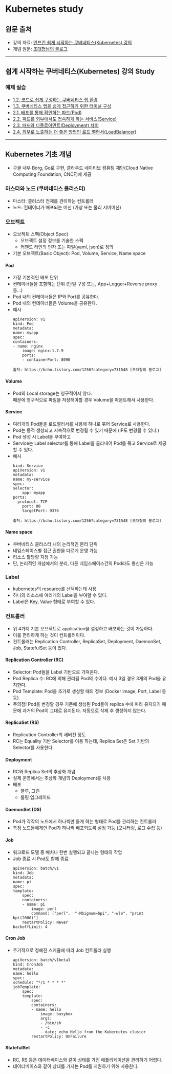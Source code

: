 # Kubernetes study

## 원문 출처
- 강의 자료: [인프런 쉽게 시작하는 쿠버네티스(Kubernetes) 강의](https://www.inflearn.com/course/%EC%BF%A0%EB%B2%84%EB%84%A4%ED%8B%B0%EC%8A%A4-%EC%89%BD%EA%B2%8C%EC%8B%9C%EC%9E%91/dashboard)
- 개념 원문: [조대협님의 블로그](https://bcho.tistory.com/category/%ED%81%B4%EB%9D%BC%EC%9A%B0%EB%93%9C%20%EC%BB%B4%ED%93%A8%ED%8C%85%20%26%20NoSQL/%EB%8F%84%EC%BB%A4%20%26%20%EC%BF%A0%EB%B2%84%EB%84%A4%ED%8B%B0%EC%8A%A4)

---

## 쉽게 시작하는 쿠버네티스(Kubernetes) 강의 Study
### 예제 실습
- [1.2. 코드로 쉽게 구성하는 쿠버네티스 랩 환경](./0102.md)
- [1.3. 쿠버네티스 랩을 쉽게 접근하기 위한 터미널 구성](./0103.md)
- [2.1. 배포를 통해 확인하는 파드(Pod)](./0201.md)
- [2.2. 파드를 외부에서도 접속하게 하는 서비스(Service)](./0202.md)
- [2.3. 파드와 디플로이먼트(Deployment) 차이](./0203.md)
- [2.4. 외부로 노출하는 더 좋은 방법인 로드 밸런서(LoadBalancer)](./0204.md)

---

## Kubernetes 기초 개념
- 구글 내부 Borg, Go로 구현, 클라우드 네이티브 컴퓨팅 재단(Cloud Native Computing Foundation, CNCF)에 제공

### 마스터와 노드 (쿠버네티스 클러스터)
- 마스터: 클러스터 전체를 관리하는 컨트롤러
- 노드: 컨테이너가 배포되는 머신 (가상 또는 물리 서버머신)

### 오브젝트
- 오브젝트 스펙(Object Spec)
    - 오브젝트 설정 정보를 기술한 스펙
    - 커맨드 라인의 인자 또는 파일(yaml, json)로 정의
- 기본 오브젝트(Basic Object): Pod, Volume, Service, Name space

#### Pod
- 가장 기본적인 배포 단위
- 컨테이너들을 포함하는 단위 (단일 구성 또는, App+Logger+Reverse proxy 등...)
- Pod 내의 컨테이너들은 IP와 Port를 공유한다.
- Pod 내의 컨테이너들은 Volume을 공유한다.
- 예시
    ```
    apiVersion: v1
    kind: Pod
    metadata:
    name: myapp
    spec:
    containers:
    - name: nginx
        image: nginx:1.7.9
        ports:
        - containerPort: 8090

    출처: https://bcho.tistory.com/1256?category=731548 [조대협의 블로그]
    ```

#### Volume
- Pod의 Local storage는 영구적이지 않다.<br>
  때문에 영구적으로 파일을 저장해야할 경우 Volume을 마운트해서 사용한다.

#### Service
- 여러개의 Pod들을 로드밸러서를 사용해 하나로 묶어 Service로 사용한다.
- Pod는 동적 생성되고 지속적으로 변경될 수 있기 때문에 (IP도 변경될 수 있다.)
- Pod 생성 시 Label을 부여하고
- Service는 Label selector를 통해 Label을 골라내어 Pod를 묶고 Service로 제공할 수 있다.
- 예시 
    ```
    kind: Service
    apiVersion: v1
    metadata:
    name: my-service
    spec:
    selector:
        app: myapp
    ports:
    - protocol: TCP
        port: 80
        targetPort: 9376

    출처: https://bcho.tistory.com/1256?category=731548 [조대협의 블로그]
    ```

#### Name space
- 쿠버네티스 클러스터 내의 논리적인 분리 단위
- 네임스페이스별 접근 권한을 다르게 운영 가능
- 리소스 할당량 지정 가능
- 단, 논리적인 개념에서의 분리, 다른 네임스페이스간의 Pod라도 통신은 가능

### Label
- kubernetes의 resource를 선택하는데 사용
- 하나의 리소스에 여러개의 Label을 부여할 수 있다.
- Label은 Key, Value 형태로 부여할 수 있다.

### 컨트롤러
- 위 4가지 기본 오브젝트로 application을 설정하고 배포하는 것이 가능하다.
- 이를 편리하게 하는 것이 컨트롤러이다.
- 컨트롤러는 Replication Controller, ReplicaSet, Deployment, DaemonSet, Job, StatefulSet 등이 있다.

#### Replication Controller (RC)
- Selector: Pod들을 Label 기반으로 가져온다.
- Pod Replica 수: RC에 의해 관리될 Pod의 수이다. 예시 3일 경우 3개의 Pod을 유지한다.
- Pod Template: Pod을 추가로 생성할 때의 정보 (Docker image, Port, Label 등등)
- 주의점! Pod을 변경할 경우 기존에 생성된 Pod들이 replica 수에 따라 유지되기 때문에 과거의 Pod이 그대로 유지된다. 자동으로 삭제 후 생성하지 않는다.

#### ReplicaSet (RS)
- Replication Controller의 새버전 정도
- RC는 Equality 기반 Selector를 이용 하는데, Replica Set은 Set 기반의 Selector를 사용한다.

#### Deployment
- RC와 Replica Set의 추상화 개념
- 실제 운영에서는 추상화 개념의 Deployment를 사용
- 배포
    - 블루, 그린
    - 롤링 업그레이드

#### DaemonSet (DS)
- Pod가 각각의 노드에서 하나씩만 돌게 하는 형태로 Pod를 관리하는 컨트롤러
- 특정 노드들에게만 Pod가 하나씩 배포되도록 설정 가능 (모니터링, 로그 수집 등)

#### Job
- 워크로드 모델 중 배치나 한번 실행되고 끝나는 형태의 작업
- Job 종료 시 Pod도 함께 종료
    ```
    apiVersion: batch/v1
    kind: Job
    metadata:
    name: pi
    spec:
    template:
        spec:
        containers:
        - name: pi
            image: perl
            command: ["perl",  "-Mbignum=bpi", "-wle", "print bpi(2000)"]
        restartPolicy: Never
    backoffLimit: 4
    ```

#### Cron Job
- 주기적으로 정헤진 스케쥴에 따라 Job 컨트롤러 실행
    ```
    apiVersion: batch/v1beta1
    kind: CronJob
    metadata:
    name: hello
    spec:
    schedule: "*/1 * * * *"
    jobTemplate:
        spec:
        template:
            spec:
            containers:
            - name: hello
                image: busybox
                args:
                - /bin/sh
                - -c
                - date; echo Hello from the Kubernetes cluster
            restartPolicy: OnFailure
    ```

#### StatefulSet
- RC, RS 등은 데이터베이스와 같이 상태를 가진 애플리케이션을 관리하기 어렵다.
- 데이터베이스와 같이 상태를 가지는 Pod를 지원하기 위해 사용한다.
